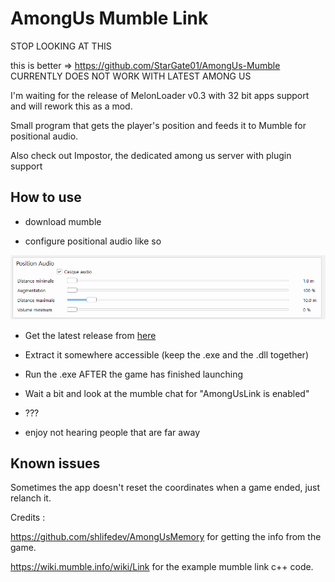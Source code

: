 # AmongUs Mumble Link

STOP LOOKING AT THIS 

this is better => https://github.com/StarGate01/AmongUs-Mumble
CURRENTLY DOES NOT WORK WITH LATEST AMONG US

I'm waiting for the release of MelonLoader v0.3 with 32 bit apps support and will rework this as a mod.

Small program that gets the player's position and feeds it to Mumble for positional audio.

Also check out Impostor, the dedicated among us server with plugin support

## How to use

 - download mumble
 
 - configure positional audio like so
 
 ![mumble](https://raw.githubusercontent.com/LelouBil/AmongUsMumbleLink/master/mumble.png)
 
 - Get the latest release from [here](https://github.com/LelouBil/AmongUsMumbleLink/releases/latest)


 - Extract it somewhere accessible (keep the .exe and the .dll together)
 
 - Run the .exe AFTER the game has finished launching
 
 - Wait a bit and look at the mumble chat for "AmongUsLink is enabled"
 
 - ???
 
 - enjoy not hearing people that are far away
 
## Known issues

Sometimes the app doesn't reset the coordinates when a game ended, just relanch it.

Credits : 

https://github.com/shlifedev/AmongUsMemory for getting the info from the game.

https://wiki.mumble.info/wiki/Link for the example mumble link c++ code.

